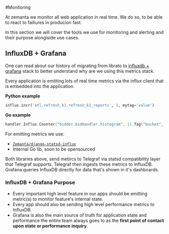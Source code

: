 #Monitoring

At zemanta we monitor all web application in real time. We do so, to be able to react to failiures in producion fast. 

In this section we will cover the tools we use for monitoring and alerting and their purpose alongiside use cases.

## InfluxDB + Grafana

One can read about our history of migrating from librato to [influxdb + grafana](http://zemanta.github.io/2016/05/10/from-librato-to-influxdb/) stack to better understand why are we using this metrics stack. 

Every application is emitting lots of real time metrics via the influx client that is embedded into the application.

**Python example**

```python
influx.incr('etl.refresh_k1.refresh_k1_reports', 1, mytag='value')
```

**Go example**

```go
handler.Influx.Counter("bidder.bidHandler.histogram", 1).Tag("bucket", "plus").Submit()
```

For emitting metrics we use:

* [`Zemanta/django-statsd-influx`](https://github.com/Zemanta/django-statsd-influx)
* Internal Go lib, soon to be opensourced

Both libraries above, send metircs to Telegraf via statsd compatibility layer that Telegraf supports. Telegraf then ingests these metrics to InfluxDB. Grafana queries InfluxDB directly for data that's shown in it's dashboards. 


### InfluxDB + Grafana Purpose

* Every important high level feature in our apps should be emitting metric(s) to monitor feature's internal state.
* Every app should also be sending high level performance metrics to InfluxDB.
* Grafana is also the main source of truth for application state and performance the entire team always goes to as the **first point of contact upon state or performance inquiry**. 


